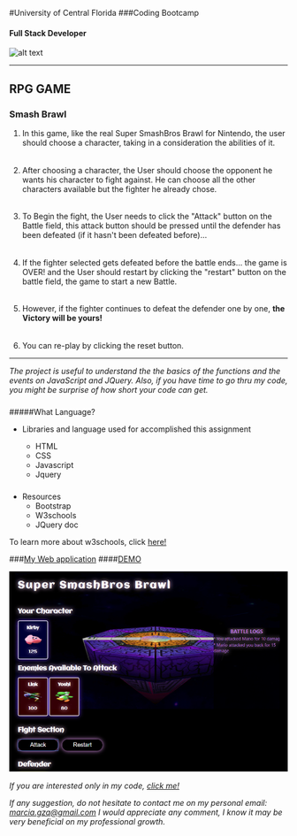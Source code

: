 #University of Central Florida
###Coding Bootcamp 
#### Full Stack Developer 
![alt text](https://portfolium1.cloudimg.io/s/crop/128x128/https://cdn.portfolium.com/ugcs3%2Fedu%2F9tDF4wvqRdewUvBbZ97x_PegasusBrightGold150x150.png "Logo Title Text 1")
- - - - - - - - - - - - - - - - - - - - - - - - - - - - - - - - - - - - - - - - -

## RPG GAME
### Smash Brawl


1. In this game, like the real Super SmashBros Brawl for Nintendo, the user should choose a character, taking in a consideration the abilities of it.
######
2. After choosing a character, the User should choose the opponent he wants his character to fight against. He can choose all the other characters available but the fighter he already chose. 
######
3. To Begin the fight, the User needs to click the "Attack" button on the Battle field, this attack button should be pressed until the defender has been defeated (if it hasn't been defeated before)...
######
4. If the fighter selected gets defeated before the battle ends... the game is OVER! and the User should restart by clicking the "restart" button on the battle field, the game to start a new Battle.
######
5. However, if the fighter continues to defeat the defender one by one, **the Victory will be yours!**
######
6. You can re-play by clicking the reset button.

- - - - - 
*The project is useful to understand the the basics of the functions and the events on JavaScript and JQuery. Also, if you have time to go thru my code, you might be surprise of how short your code can get.*
###

#####What Language?

*  Libraries and language used for accomplished this assignment 

    * HTML
    * CSS
    * Javascript
    * Jquery
###
* Resources
    * Bootstrap 
    * W3schools
    * JQuery doc 

To learn more about w3schools, click [here!](https://www.w3schools.com/)



###[My Web application]( https://marciagzq.github.io/Smash-Brawl/.)
####[DEMO](https://drive.google.com/file/d/1RuF2JDboaspr6HtVW6MTWIg7RiaTuzG9/view)


![This](\images\smash.png)

*If you are interested only in my code, [click me!](https://github.com/Marciagzq/Smash-Brawl)*

*If any suggestion, do not hesitate to contact me on my personal email: marcia.gzq@gmail.com
I would appreciate any comment, I know it may be very beneficial on my professional growth.*


